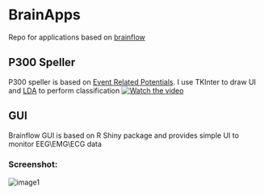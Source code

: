 # BrainApps

Repo for applications based on [brainflow](https://github.com/Andrey1994/brainflow)

## P300 Speller
P300 speller is based on [Event Related Potentials](https://en.wikipedia.org/wiki/Event-related_potential). I use TKInter to draw UI and [LDA](https://scikit-learn.org/stable/modules/generated/sklearn.discriminant_analysis.LinearDiscriminantAnalysis.html) to perform classification
[![Watch the video](https://farm5.staticflickr.com/4890/46128583321_5879580b5c_b.jpg)](https://youtu.be/DPnBzbUbkM4)

## GUI
Brainflow GUI is based on R Shiny package and provides simple UI to monitor EEG\EMG\ECG data
### Screenshot:
![image1](https://farm2.staticflickr.com/1842/30854740608_e40c6c5248_o_d.png)
